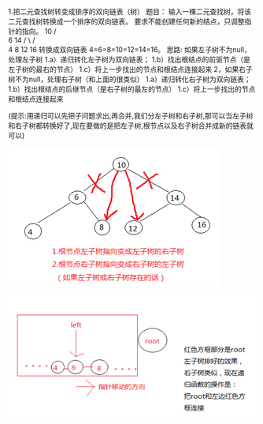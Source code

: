 1.把二元查找树转变成排序的双向链表（树）
题目：
输入一棵二元查找树，将该二元查找树转换成一个排序的双向链表。
要求不能创建任何新的结点，只调整指针的指向。
10
/      \
6     14
/    \    /    \
4   8 12 16
转换成双向链表
4=6=8=10=12=14=16。
思路:
如果左子树不为null，处理左子树
1.a）递归转化左子树为双向链表；
1.b）找出根结点的前驱节点（是左子树的最右的节点）
1.c）将上一步找出的节点和根结点连接起来
2，如果右子树不为null，处理右子树（和上面的很类似）
1.a）递归转化右子树为双向链表；
1.b）找出根结点的后继节点（是右子树的最左的节点）
1.c）将上一步找出的节点和根结点连接起来

(提示:用递归可以先把子问题求出,再合并,我们分左子树和右子树,那可以当左子树和右子树都转换好了,现在要做的是把左子树,根节点以及右子树合并成新的链表就可以)

![](1.png)

![](2.png)
